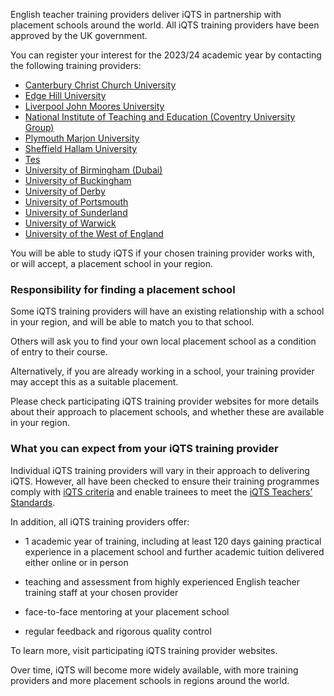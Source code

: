 English teacher training providers deliver iQTS in partnership with placement schools around the world. All iQTS training providers have been approved by the UK government. 

You can register your interest for the 2023/24 academic year by contacting the following training providers:

* [Canterbury Christ Church University](https://www.canterbury.ac.uk/study-here/applying/apply-to-become-a-teacher) 
* [Edge Hill University](https://www.edgehill.ac.uk/)
* [Liverpool John Moores University](https://www.ljmu.ac.uk/about-us/faculties/faculty-of-arts-professional-and-social-studies/school-of-education/international-qualified-teacher-status-iqts)
* [National Institute of Teaching and Education (Coventry University Group)](http://www.coventry.ac.uk/nite)
* [Plymouth Marjon University](https://www.marjon.ac.uk/teaching/)
* [Sheffield Hallam University](https://www.shu.ac.uk/study-here/options/teach/different-routes-into-teaching)
* [Tes](https://www.tes.com/institute/courses)
* [University of Birmingham (Dubai)](https://www.birmingham.ac.uk/dubai/study/courses/postgraduate/pgce-primary-education.aspx)
* [University of Buckingham](https://www.buckingham.ac.uk/courses/postgraduate/international-qualified-teacher-status-iqts)
* [University of Derby](https://www.derby.ac.uk/online/education-courses/international-qualified-teacher-status-iqts-online/)
* [University of Portsmouth](https://www.port.ac.uk/)
* [University of Sunderland](https://www.sunderland.ac.uk/study/education/pgce-iqts/)
* [University of Warwick](https://warwick.ac.uk/fac/soc/cte/international/)
* [University of the West of England](https://www.uwe.ac.uk/)

You will be able to study iQTS if your chosen training provider works with, or will accept, a placement school in your region.

### Responsibility for finding a placement school

Some iQTS training providers will have an existing relationship with a school in your region, and will be able to match you to that school.

Others will ask you to find your own local placement school as a condition of entry to their course.

Alternatively, if you are already working in a school, your training provider may accept this as a suitable placement.

Please check participating iQTS training provider websites for more details about their approach to placement schools, and whether these are available in your region.

### What you can expect from your iQTS training provider

Individual iQTS training providers will vary in their approach to delivering iQTS. However, all have been checked to ensure their training programmes comply with [iQTS criteria](https://www.gov.uk/government/publications/international-qualified-teacher-status-criteria-for-providers) and enable trainees to meet the [iQTS Teachers’ Standards](https://www.gov.uk/government/publications/international-qualified-teacher-status-teachers-standards).

In addition, all iQTS training providers offer:

* 1 academic year of training, including at least 120 days gaining practical experience in a placement school and further academic tuition delivered either online or in person

* teaching and assessment from highly experienced English teacher training staff at your chosen provider

* face-to-face mentoring at your placement school

* regular feedback and rigorous quality control

To learn more, visit participating iQTS training provider websites.

Over time, iQTS will become more widely available, with more training providers and more placement schools in regions around the world.

